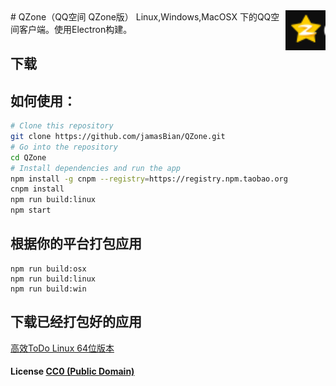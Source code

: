 <img src="assets/icon.png" alt="logo" height="64" align="right" />
# QZone（QQ空间 QZone版）
Linux,Windows,MacOSX 下的QQ空间客户端。使用Electron构建。

## 下载


## 如何使用：

```bash
# Clone this repository
git clone https://github.com/jamasBian/QZone.git
# Go into the repository
cd QZone
# Install dependencies and run the app
npm install -g cnpm --registry=https://registry.npm.taobao.org
cnpm install
npm run build:linux
npm start
```

## 根据你的平台打包应用

``` shell
npm run build:osx
npm run build:linux
npm run build:win
```

## 下载已经打包好的应用
[高效ToDo Linux 64位版本](https://github.com/jamasBian/GxToDo-Linux/releases/download/1.0.0/GxToDo-Linux-linux-x64.zip)


#### License [CC0 (Public Domain)](LICENSE.md)
